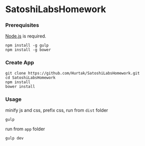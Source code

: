 SatoshiLabsHomework
===================

### Prerequisites

[Node.js](http://nodejs.org) is required.
```
npm install -g gulp
npm install -g bower
```

### Create App

```
git clone https://github.com/Hurtak/SatoshiLabsHomework.git
cd SatoshiLabsHomework
npm install
bower install
```

### Usage

minify js and css, prefix css, run from `dist` folder

```
gulp
```

run from `app` folder

```
gulp dev
```